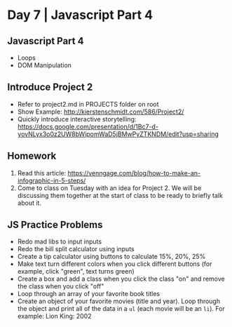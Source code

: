 # Day 7	 | Javascript Part 4

## Javascript Part 4
- Loops
- DOM Manipulation

## Introduce Project 2
- Refer to project2.md in PROJECTS folder on root
- Show Example: http://kierstenschmidt.com/586/Project2/  
- Quickly introduce interactive storytelling: https://docs.google.com/presentation/d/1Bc7-d-yovNLyx3o0z2UW8bWipomWaD5jBMwPyZTKNDM/edit?usp=sharing

## Homework
1. Read this article: https://venngage.com/blog/how-to-make-an-infographic-in-5-steps/
2. Come to class on Tuesday with an idea for Project 2. We will be discussing them together at the start of class to be ready to briefly talk about it.

## JS Practice Problems
- Redo mad libs to input inputs 
- Redo the bill split calculator using inputs
- Create a tip calculator using buttons to calculate 15%, 20%, 25%
- Make text turn different colors when you click different buttons (for example, click "green", text turns green)
- Create a box and add a class when you click the class "on" and remove the class when you click "off"
- Loop through an array of your favorite book titles
- Create an object of your favorite movies (title and year). Loop through the object and print all of the data in a `ul` (each movie will be an `li`). For example: Lion King: 2002
